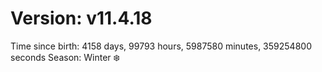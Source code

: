 # Version: v11.4.18
Time since birth: 4158 days, 99793 hours, 5987580 minutes, 359254800 seconds
Season: Winter ❄️
